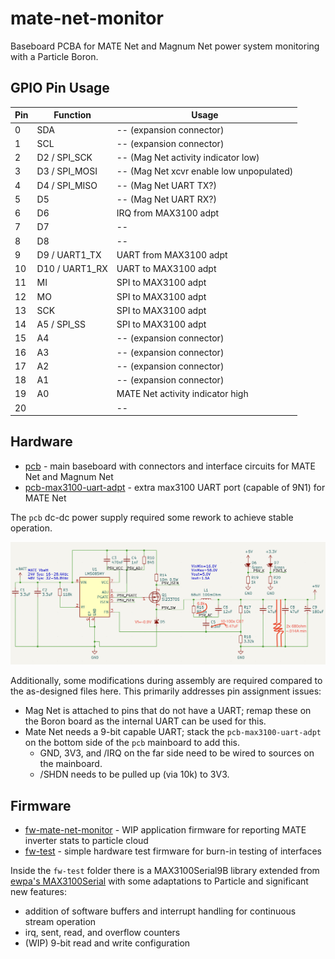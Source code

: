 # mate-net-monitor
Baseboard PCBA for MATE Net and Magnum Net power system monitoring with a Particle Boron.

## GPIO Pin Usage

| Pin | Function        | Usage |
|-----|-----------------|-------|
| 0   | SDA             | -- (expansion connector)
| 1   | SCL             | -- (expansion connector)
| 2   | D2 / SPI_SCK    | -- (Mag Net activity indicator low)
| 3   | D3 / SPI_MOSI   | -- (Mag Net xcvr enable low unpopulated)
| 4   | D4 / SPI_MISO   | -- (Mag Net UART TX?)
| 5   | D5              | -- (Mag Net UART RX?)
| 6   | D6              | IRQ from MAX3100 adpt
| 7   | D7              | --
| 8   | D8              | --
| 9   | D9 / UART1_TX   | UART from MAX3100 adpt
| 10  | D10 / UART1_RX  | UART to MAX3100 adpt
| 11  | MI              | SPI to MAX3100 adpt
| 12  | MO              | SPI to MAX3100 adpt
| 13  | SCK             | SPI to MAX3100 adpt
| 14  | A5 / SPI_SS     | SPI to MAX3100 adpt
| 15  | A4              | -- (expansion connector)
| 16  | A3              | -- (expansion connector)
| 17  | A2              | -- (expansion connector)
| 18  | A1              | -- (expansion connector)
| 19  | A0              | MATE Net activity indicator high
| 20  |                 | --

## Hardware

* [pcb](pcb) - main baseboard with connectors and interface circuits for MATE Net and Magnum Net
* [pcb-max3100-uart-adpt](pcb-max3100-uart-adpt) - extra max3100 UART port (capable of 9N1) for MATE Net

The `pcb` dc-dc power supply required some rework to achieve stable operation.

![mate-net-monitor-rework-dcdc](pcb/mate-net-monitor-rework-dcdc.png)

Additionally, some modifications during assembly are required compared to the as-designed files here. This primarily addresses pin assignment issues:

* Mag Net is attached to pins that do not have a UART; remap these on the Boron board as the internal UART can be used for this.
* Mate Net needs a 9-bit capable UART; stack the `pcb-max3100-uart-adpt` on the bottom side of the `pcb` mainboard to add this.
  * GND, 3V3, and /IRQ on the far side need to be wired to sources on the mainboard.
  * /SHDN needs to be pulled up (via 10k) to 3V3.

## Firmware

* [fw-mate-net-monitor](fw-mate-net-monitor) - WIP application firmware for reporting MATE inverter stats to particle cloud
* [fw-test](fw-test) - simple hardware test firmware for burn-in testing of interfaces

Inside the `fw-test` folder there is a MAX3100Serial9B library extended from [ewpa's MAX3100Serial](https://github.com/ewpa/MAX3100Serial) with some adaptations to Particle and significant new features:

* addition of software buffers and interrupt handling for continuous stream operation
* irq, sent, read, and overflow counters
* (WIP) 9-bit read and write configuration
